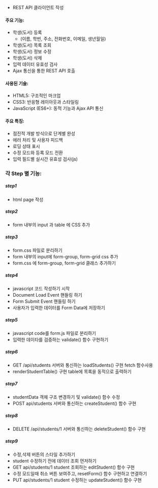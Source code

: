 * REST API 클라이언트 작성
#### 주요 기능:
* 학생(도서) 등록 
    - (이름, 학번, 주소, 전화번호, 이메일, 생년월일)
* 학생(도서) 목록 조회
* 학생(도서) 정보 수정
* 학생(도서) 삭제
* 입력 데이터 유효성 검사
* Ajax 통신을 통한 REST API 호출

#### 사용된 기술:
* HTML5: 구조적인 마크업
* CSS3: 반응형 레이아웃과 스타일링
* JavaScript (ES6+): 동적 기능과 Ajax API 통신

#### 주요 특징:
* 점진적 개발 방식으로 단계별 완성
* 에러 처리 및 사용자 피드백
* 로딩 상태 표시
* 수정 모드와 등록 모드 전환
* 입력 필드별 실시간 유효성 검사(js)

### 각 Step 별 기능:
##### step1 
* html page 작성

##### step2 
* form 내부의 input 과 table 에 CSS 추가

##### step3 
* form.css 파일로 분리하기
* form 내부의 input에 form-group, form-grid css 추가
* form.css 에 form-group, form-grid 클래스 추가하기

##### step4
* javascript 코드 작성하기 시작
* Document Load Event 핸들링 하기
* Form Submit Event 핸들링 하기    
* 사용자가 입력한 데이터를 Form Data에 저장하기

##### step5
* javascript code를  form.js 파일로 분리하기
* 입력한 데이타를 검증하는 validate() 함수 구현하기

##### step6
* GET /api/students 서버와 통신하는 loadStudents() 구현 fetch 함수사용    
* renderStudentTable() 구현 table에 목록을 동적으로 출력하기

##### step7
* studentData 객체 구조 변경하기 및 validate() 함수 수정
* POST api/students 서버와 통신하는 createStudent() 함수 구현

##### step8
* DELETE /api/students/1 서버와 통신하는 deleteStudent() 함수 구현

##### step9
* 수정,삭제 버튼의 스타일 추가하기
* student 수정하기 전에 데이터 조회 먼저하기
* GET api/students/1 student 조회하는 editStudent() 함수 구현
* 수정 모드일때 취소 버튼 보여주고, resetForm() 함수 구현하고 연결하기
* PUT api/students/1 student 수정하는 updateStudent() 함수 구현
